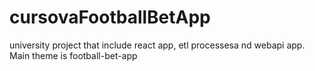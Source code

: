# cursovaFootballBetApp
university project that include react app, etl processesa nd webapi app. Main theme is football-bet-app
